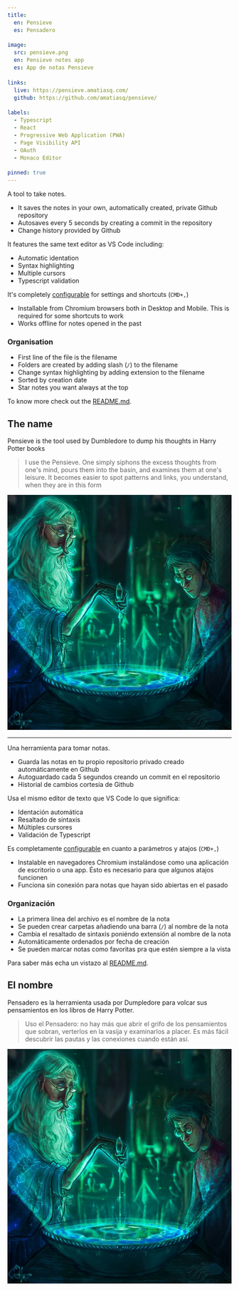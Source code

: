 ```yaml
---
title:
  en: Pensieve
  es: Pensadero

image:
  src: pensieve.png
  en: Pensieve notes app
  es: App de notas Pensieve

links:
  live: https://pensieve.amatiasq.com/
  github: https://github.com/amatiasq/pensieve/

labels:
  - Typescript
  - React
  - Progressive Web Application (PWA)
  - Page Visibility API
  - OAuth
  - Monaco Editor

pinned: true
---
```


A tool to take notes.

- It saves the notes in your own, automatically created, private Github repository
- Autosaves every 5 seconds by creating a commit in the repository
- Change history provided by Github

<!-- end extract -->

It features the same text editor as VS Code including:

- Automatic identation
- Syntax highlighting
- Multiple cursors
- Typescript validation

It's completely [configurable][1] for settings and shortcuts (`CMD+,`)

- Installable from Chromium browsers both in Desktop and Mobile. This is required for some shortcuts to work
- Works offline for notes opened in the past

### Organisation

- First line of the file is the filename
- Folders are created by adding slash (`/`) to the filename
- Change syntax highlighting by adding extension to the filename
- Sorted by creation date
- Star notes you want always at the top

To know more check out the [README.md][2].

## The name

Pensieve is the tool used by Dumbledore to dump his thoughts in Harry Potter books

> I use the Pensieve. One simply siphons the excess thoughts from one's mind, pours them into the basin, and examines them at one's leisure. It becomes easier to spot patterns and links, you understand, when they are in this form

<img src="dumbledore-pensieve.jpg">

---

Una herramienta para tomar notas.

- Guarda las notas en tu propio repositorio privado creado automáticamente en Github
- Autoguardado cada 5 segundos creando un commit en el repositorio
- Historial de cambios cortesía de Github

<!-- end extract -->

Usa el mismo editor de texto que VS Code lo que significa:

- Identación automática
- Resaltado de sintaxis
- Múltiples cursores
- Validación de Typescript

Es completamente [configurable][1] en cuanto a parámetros y atajos (`CMD+,`)

- Instalable en navegadores Chromium instalándose como una aplicación de escritorio o una app. Ésto es necesario para que algunos atajos funcionen
- Funciona sin conexión para notas que hayan sido abiertas en el pasado

### Organización

- La primera línea del archivo es el nombre de la nota
- Se pueden crear carpetas añadiendo una barra (`/`) al nombre de la nota
- Cambia el resaltado de sintaxis poniéndo extensión al nombre de la nota
- Automáticamente ordenados por fecha de creación
- Se pueden marcar notas como favoritas pra que estén siempre a la vista

Para saber más echa un vistazo al [README.md][2].

## El nombre

Pensadero es la herramienta usada por Dumpledore para volcar sus pensamientos en los libros de Harry Potter.

> Uso el Pensadero: no hay más que abrir el grifo de los pensamientos que sobran, verterlos en la vasija y examinarlos a placer. Es más fácil descubrir las pautas y las conexiones cuando están así.

<img src="dumbledore-pensieve.jpg">

[1]: https://pensieve.amatiasq.com/settings
[2]: https://github.com/amatiasq/pensieve#readme
